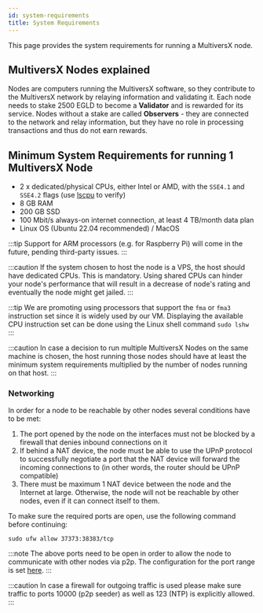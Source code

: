 ```yaml
---
id: system-requirements
title: System Requirements
---
```


[comment]: # (mx-abstract)

This page provides the system requirements for running a MultiversX node.

[comment]: # (mx-context-auto)

## **MultiversX Nodes explained**

Nodes are computers running the MultiversX software, so they contribute to the MultiversX network by relaying information and validating it. Each node needs to stake 2500 EGLD to become a **Validator** and is rewarded for its service. Nodes without a stake are called **Observers** - they are connected to the network and relay information, but they have no role in processing transactions and thus do not earn rewards.

[comment]: # (mx-context-auto)

## **Minimum System Requirements for running 1 MultiversX Node**

- 2 x dedicated/physical CPUs, either Intel or AMD, with the `SSE4.1` and `SSE4.2` flags (use [lscpu](https://manpages.ubuntu.com/manpages/trusty/man1/lscpu.1.html) to verify)
- 8 GB RAM
- 200 GB SSD
- 100 Mbit/s always-on internet connection, at least 4 TB/month data plan
- Linux OS (Ubuntu 22.04 recommended) / MacOS

:::tip
Support for ARM processors (e.g. for Raspberry Pi) will come in the future, pending third-party issues.
:::

:::caution
If the system chosen to host the node is a VPS, the host should have dedicated CPUs. This is mandatory. Using shared CPUs can hinder your node's performance that will result in a decrease of node's rating and eventually the node might get jailed.
:::

:::tip
We are promoting using processors that support the `fma` or `fma3` instruction set since it is widely used by our VM. Displaying the available CPU instruction set can be done using the Linux shell command `sudo lshw`
:::

:::caution
In case a decision to run multiple MultiversX Nodes on the same machine is chosen, the host running those nodes should have at least the minimum system requirements multiplied by the number of nodes running on that host.
:::

[comment]: # (mx-context-auto)

### **Networking**

In order for a node to be reachable by other nodes several conditions have to be met:

1. The port opened by the node on the interfaces must not be blocked by a firewall that denies inbound connections on it
2. If behind a NAT device, the node must be able to use the UPnP protocol to successfully negotiate a port that the NAT device will forward the incoming connections to (in other words, the router should be UPnP compatible)
3. There must be maximum 1 NAT device between the node and the Internet at large. Otherwise, the node will not be reachable by other nodes, even if it can connect itself to them.

To make sure the required ports are open, use the following command before continuing:

```
sudo ufw allow 37373:38383/tcp
```

:::note
The above ports need to be open in order to allow the node to communicate with other nodes via p2p. The configuration for the port range is set [here](https://github.com/multiversx/mx-chain-go/blob/master/cmd/node/config/p2p.toml#L7).
:::

:::caution
In case a firewall for outgoing traffic is used please make sure traffic to ports 10000 (p2p seeder) as well as 123 (NTP) is explicitly allowed.
:::

